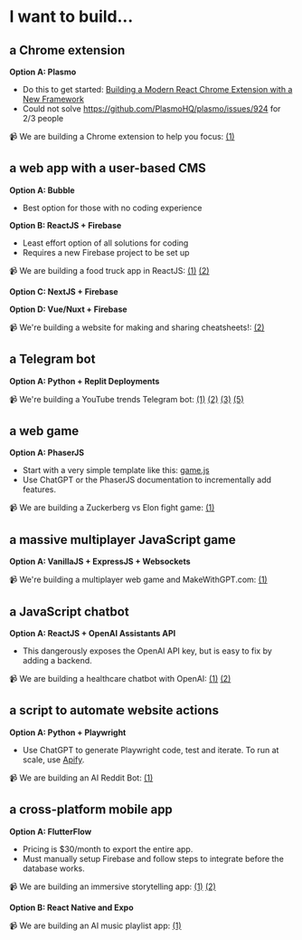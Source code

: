 # I want to build...

## a Chrome extension

**Option A: Plasmo**
- Do this to get started: [Building a Modern React Chrome Extension with a New Framework](https://dev.to/plasmo/building-a-modern-react-chrome-extension-with-a-new-framework-4ho1)
- Could not solve https://github.com/PlasmoHQ/plasmo/issues/924 for 2/3 people

📹 We are building a Chrome extension to help you focus: [(1)](https://www.youtube.com/watch?v=8XpBxQ6fWX4)

## a web app with a user-based CMS

**Option A: Bubble**
- Best option for those with no coding experience

**Option B: ReactJS + Firebase**
- Least effort option of all solutions for coding
- Requires a new Firebase project to be set up

📹 We are building a food truck app in ReactJS: [(1)](https://www.youtube.com/watch?v=olTwm9MokWo) [(2)](https://www.youtube.com/watch?v=30CXfEThX7I)

**Option C: NextJS + Firebase**

**Option D: Vue/Nuxt + Firebase**

📹 We're building a website for making and sharing cheatsheets!: [(2)](https://www.youtube.com/watch?v=zooJf32chZw)

## a Telegram bot

**Option A: Python + Replit Deployments**

📹 We're building a YouTube trends Telegram bot: [(1)](https://www.youtube.com/watch?v=WJAgZ5XFyks) [(2)](https://www.youtube.com/watch?v=9-WmrsRD1nM) [(3)](https://www.youtube.com/watch?v=Sne-jLg3Jro) [(5)](https://www.youtube.com/watch?v=WJAgZ5XFyks)

## a web game

**Option A: PhaserJS**
- Start with a very simple template like this: [game.js](https://gist.github.com/jamesmurdza/a393c11761c9183cb8bdfc1c0622a509)
- Use ChatGPT or the PhaserJS documentation to incrementally add features.

📹 We are building a Zuckerberg vs Elon fight game: [(1)](https://www.youtube.com/watch?v=UdxLivO4E58)

## a massive multiplayer JavaScript game

**Option A: VanillaJS + ExpressJS + Websockets**

📹 We're building a multiplayer web game and MakeWithGPT.com: [(1)](https://www.youtube.com/watch?v=4HUK9DayZpA)

## a JavaScript chatbot

**Option A: ReactJS + OpenAI Assistants API**
- This dangerously exposes the OpenAI API key, but is easy to fix by adding a backend.

📹 We are building a healthcare chatbot with OpenAI: [(1)](https://www.youtube.com/watch?v=lMYQ6EGsBAA&t=193s) [(2)](https://www.youtube.com/watch?v=ehMdsDNk_4s)

## a script to automate website actions
**Option A: Python + Playwright**
- Use ChatGPT to generate Playwright code, test and iterate. To run at scale, use [Apify](https://apify.com/).

📹 We are building an AI Reddit Bot: [(1)]([https://www.youtube.com/watch?v=cguKaPnIzs4](https://www.youtube.com/watch?v=plM-zYaJtoI))

## a cross-platform mobile app

**Option A: FlutterFlow**
- Pricing is $30/month to export the entire app.
- Must manually setup Firebase and follow steps to integrate before the database works.

📹 We are building an immersive storytelling app: [(1)](https://www.youtube.com/watch?v=cguKaPnIzs4) [(2)](https://www.youtube.com/watch?v=RSAOh_dnL3E)

**Option B: React Native and Expo**

📹 We are building an AI music playlist app: [(1)](https://www.youtube.com/watch?v=aru8xwJ_toc)
